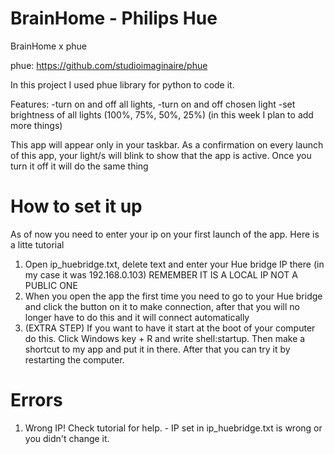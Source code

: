 # BrainHome - Philips Hue

BrainHome x phue 

phue: https://github.com/studioimaginaire/phue

In this project I used phue library for python to code it. 

Features:
-turn on and off all lights, 
-turn on and off chosen light
-set brightness of all lights (100%, 75%, 50%, 25%)
(in this week I plan to add more things)

This app will appear only in your taskbar. As a confirmation on every launch of this app, your light/s will blink to show that the app is active. Once you turn it off it will do the same thing

# How to set it up 

As of now you need to enter your ip on your first launch of the app. Here is a litte tutorial

1. Open ip_huebridge.txt, delete text and enter your Hue bridge IP there (in my case it was 192.168.0.103) REMEMBER IT IS A LOCAL IP NOT A PUBLIC ONE
2. When you open the app the first time you need to go to your Hue bridge and click the button on it to make connection, after that you will no longer have to do this and it will connect automatically
3. (EXTRA STEP) If you want to have it start at the boot of your computer do this. Click Windows key + R and write shell:startup. Then make a shortcut to my app and put it in there. After that you can try it by restarting the computer.

# Errors

1. Wrong IP! Check tutorial for help. - IP set in ip_huebridge.txt is wrong or you didn't change it.
